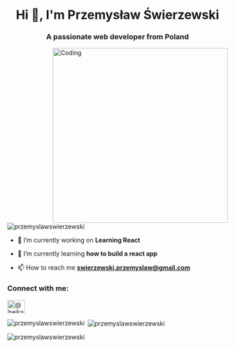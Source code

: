 <h1 align="center">Hi 👋, I'm Przemysław Świerzewski</h1>
<h3 align="center">A passionate web developer from Poland</h3>
<img align="right" alt="Coding" width="400" src="https://78.media.tumblr.com/95f02d55724b631531d0b32dbd001297/tumblr_p177vracYv1wh4uq0o1_1280.gif"></img>

<p align="left"> <img src="https://komarev.com/ghpvc/?username=przemyslawswierzewski&label=Profile%20views&color=0e75b6&style=flat" alt="przemyslawswierzewski" /> </p>



- 🔭 I’m currently working on **Learning React**

- 🌱 I’m currently learning **how to build a react app**

- 📫 How to reach me **swierzewski.przemyslaw@gmail.com**

<h3 align="left">Connect with me:</h3>
<p align="left">
<a href="https://instagram.com/@hejkaprzemek" target="blank"><img align="center" src="https://raw.githubusercontent.com/rahuldkjain/github-profile-readme-generator/master/src/images/icons/Social/instagram.svg" alt="@hejkaprzemek" height="30" width="40" /></a>
</p>



<p><img align="left" src="https://github-readme-stats.vercel.app/api/top-langs?username=przemyslawswierzewski&show_icons=true&locale=en&layout=compact" alt="przemyslawswierzewski" /></p>

<p>&nbsp;<img align="center" src="https://github-readme-stats.vercel.app/api?username=przemyslawswierzewski&show_icons=true&locale=en" alt="przemyslawswierzewski" /></p>

<p><img align="center" src="https://github-readme-streak-stats.herokuapp.com/?user=przemyslawswierzewski&" alt="przemyslawswierzewski" /></p>
